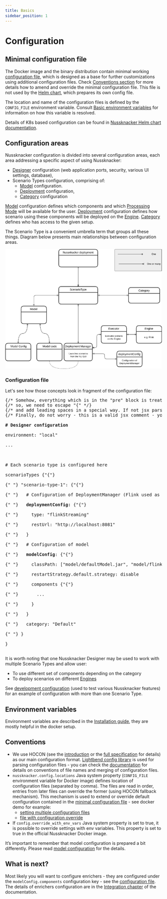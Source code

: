 ```yaml
---
title: Basics
sidebar_position: 1
---
```

# Configuration

## Minimal configuration file

The Docker image and the binary distribution contain minimal working [configuration file](https://github.com/TouK/nussknacker/blob/staging/nussknacker-dist/src/universal/conf/application.conf), which is designed as a base for further customizations using 
additional configuration files. Check [Conventions section](#conventions) for more details how to amend and override the minimal configuration file. 
This file is not used by the [Helm chart](https://artifacthub.io/packages/helm/touk/nussknacker), which prepares its own config file. 

The location and name of the configuration files is defined by the `CONFIG_FILE` environment variable. Consult [Basic environment variables](../installation/Installation.md#basic-environment-variables) for information on how this variable is resolved. 

Details of K8s based configuration can be found in  [Nussknacker Helm chart documentation](https://artifacthub.io/packages/helm/touk/nussknacker). 
## Configuration areas

Nussknacker configuration is divided into several configuration areas, each area addressing a specific aspect of using Nussknacker:

* [Designer](/about/GLOSSARY#nussknacker-designer) configuration (web application ports, security, various UI settings, database),
* Scenario Types configuration, comprising of:
  * [Model](/about/GLOSSARY#model) configuration.
  * [Deployment](/about/GLOSSARY#deployment-manager) configuration,
  * [Category](./DesignerConfiguration.md/#scenario-type-categories) configuration

[Model](/about/GLOSSARY#model) configuration defines which components and which [Processing Mode](/about/ProcessingModes) will be available for the user. 
[Deployment](/about/GLOSSARY#deployment-manager) configuration defines how scenario using these components will be deployed on the [Engine](/about/engine).
[Category](./DesignerConfiguration.md/#scenario-type-categories) defines who has access to the given setup.

The Scenario Type is a convenient umbrella term that groups all these things. Diagram below presents main relationships between configuration areas.

![Configuration areas](img/configuration_areas.png "configuration areas")

### Configuration file

Let's see how those concepts look in fragment of the configuration file:

<pre>
{/* Somehow, everything which is in the "pre" block is treated as jsx by Docusaurus*/}
{/* so, we need to escape "{" */}
{/* and add leading spaces in a special way. If not jsx parser will remove them */}
{/* Finally, do not worry - this is a valid jsx comment - you will not see it on Nu page*/}

<b># Designer configuration </b> <br/>
environment: "local"  <br/> 
... <br/>
 <br/>
# Each scenario type is configured here  <br/>
scenarioTypes {"{"}  <br/>
{" "} "scenario-type-1": {"{"}<br/>
{" "}   # Configuration of DeploymentManager (Flink used as example here)  <br/>
{" "}   <b>deploymentConfig:</b> {"{"} <br/>
{" "}     type: "flinkStreaming" <br/>
{" "}     restUrl: "http://localhost:8081" <br/> 
{" "}   } <br/>
{" "}   # Configuration of model <br/>
{" "}   <b>modelConfig</b>: {"{"} <br/>
{" "}     classPath: ["model/defaultModel.jar", "model/flinkExecutor.jar", "components/flink"] <br/>
{" "}     restartStrategy.default.strategy: disable <br/>
{" "}     components {"{"} <br/>
{" "}       ... <br/>
{" "}     } <br/>
{" "}   } <br/>
{" "}   category: "Default" <br/>
{" "} } <br/>
} <br/>
</pre>

It is worth noting that one Nussknacker Designer may be used to work with multiple Scenario Types and allow user:

* To use different set of components depending on the category
* To deploy scenarios on different [Engines](/about/engine)

See [development configuration](https://github.com/TouK/nussknacker/blob/staging/nussknacker-dist/src/universal/conf/dev-application.conf#L33) (used to test various Nussknacker features) for an example of configuration with more than one Scenario Type.                   

## Environment variables

Environment variables are described in the [Installation guide](../installation/Installation.md), they are mostly helpful in the docker setup.

## Conventions

* We use HOCON (see the [introduction](https://github.com/lightbend/config#using-hocon-the-json-superset) or the [full specification](https://github.com/lightbend/config/blob/master/HOCON.md) for details) as our main configuration format. [Lightbend config library](https://github.com/lightbend/config/tree/master) is used for parsing configuration files - you can check the [documentation](https://github.com/lightbend/config#standard-behavior) for details on conventions of file names and merging of configuration files.
* `nussknacker.config.locations` Java system property (`CONFIG_FILE` environment variable for Docker image) defines location of configuration files (separated by comma). The files are read in order, entries from later files can override the former (using HOCON fallback mechanism). This mechanism is used to extend or override default configuration contained in the [minimal configuration file](#minimal-configuration-file)  - see docker demo for example:
  * [setting multiple configuration files](https://github.com/TouK/nussknacker-quickstart/blob/main/docker/common/docker-compose.yml#L13)
  * [file with configuration override](https://github.com/TouK/nussknacker-quickstart/blob/main/docker/streaming/nussknacker/nussknacker.conf)
* If `config.override_with_env_vars` Java system property is set to true, it is possible to override settings with env variables. This property is set to true in the official Nussknacker Docker image.

It’s important to remember that model configuration is prepared a bit differently. Please read [model configuration](./model/ModelConfiguration.md) for the details. 

## What is next?
Most likely you will want to configure enrichers - they are configured under the `modelConfig.components` configuration key - see the [configuration file](#configuration-file). The details of enrichers configuration are in the [Integration chapter](../integration/) of the documentation. 
